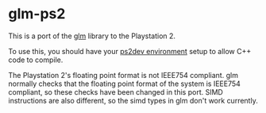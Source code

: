 # glm-ps2

This is a port of the [glm](http://glm.g-truc.net/) library to the Playstation 2.

To use this, you should have your [ps2dev environment](https://github.com/ps2dev/ps2dev) setup to allow C++ code to 
compile. 

The Playstation 2's floating point format is not IEEE754 compliant. glm normally checks that the floating point format of the system is IEEE754 compliant, so these checks have been changed in this port. SIMD instructions are also different, so the simd types in glm don't work currently.
